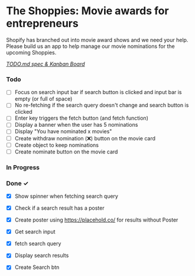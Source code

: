 # The Shoppies: Movie awards for entrepreneurs

Shopify has branched out into movie award shows and we need your help. Please build us an app to help manage our movie nominations for the upcoming Shoppies.

<em>[TODO.md spec & Kanban Board](https://bit.ly/3fCwKfM)</em>

### Todo

- [ ] Focus on search input bar if search button is clicked and input bar is empty (or full of space)  
- [ ] No re-fetching if the search query doesn't change and search button is clicked  
- [ ] Enter key triggers the fetch button (and fetch function)  
- [ ] Display a banner when the user has 5 nominations  
- [ ] Display "You have nominated x movies"  
- [ ] Create withdraw nomination (❌) button on the movie card  
- [ ] Create object to keep nominations  
- [ ] Create nominate button on the movie card  

### In Progress


### Done ✓

- [x] Show spinner when fetching search query  
- [x] Check if a search result has a poster  
- [x] Create poster using https://placehold.co/ for results without Poster  
- [x] Get search input  
- [x] fetch search query  
- [x] Display search results  
- [x] Create Search btn  


